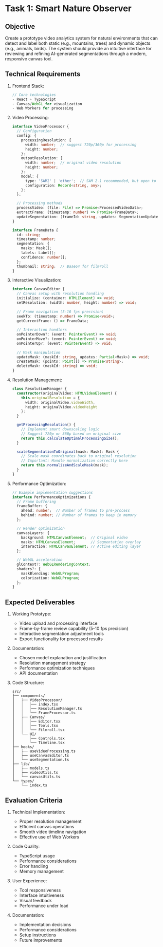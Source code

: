 # Task 1: Smart Nature Observer

## Objective
Create a prototype video analytics system for natural environments that can detect and label both static (e.g., mountains, trees) and dynamic objects (e.g., animals, birds). The system should provide an intuitive interface for reviewing and refining AI-generated segmentations through a modern, responsive canvas tool.

## Technical Requirements

1. Frontend Stack:
   ```typescript
   // Core technologies
   - React + TypeScript
   - Canvas/WebGL for visualization
   - Web Workers for processing
   ```

2. Video Processing:
   ```typescript
   interface VideoProcessor {
     // Configuration
     config: {
       processingResolution: {
         width: number;  // suggest 720p/360p for processing
         height: number;
       };
       outputResolution: {
         width: number;  // original video resolution
         height: number;
       };
       model: {
         type: 'SAM2' | 'other';  // SAM 2.1 recommended, but open to alternatives
         configuration: Record<string, any>;
       };
     };

     // Processing methods
     processVideo: (file: File) => Promise<ProcessedVideoData>;
     extractFrame: (timestamp: number) => Promise<FrameData>;
     updateSegmentation: (frameId: string, updates: SegmentationUpdate) => Promise<void>;
   }

   interface FrameData {
     id: string;
     timestamp: number;
     segmentation: {
       masks: Mask[];
       labels: Label[];
       confidence: number[];
     };
     thumbnail: string;  // Base64 for filmroll
   }
   ```

3. Interactive Visualization:
   ```typescript
   interface CanvasEditor {
     // Canvas setup with resolution handling
     initialize: (container: HTMLElement) => void;
     setResolution: (width: number, height: number) => void;
     
     // Frame navigation (5-10 fps precision)
     seekTo: (timestamp: number) => Promise<void>;
     getCurrentFrame: () => FrameData;
     
     // Interaction handlers
     onPointerDown?: (event: PointerEvent) => void;
     onPointerMove?: (event: PointerEvent) => void;
     onPointerUp?: (event: PointerEvent) => void;
     
     // Mask manipulation
     updateMask: (maskId: string, updates: Partial<Mask>) => void;
     createMask: (points: Point[]) => Promise<string>;
     deleteMask: (maskId: string) => void;
   }
   ```

4. Resolution Management:
   ```typescript
   class ResolutionManager {
     constructor(originalVideo: HTMLVideoElement) {
       this.originalResolution = {
         width: originalVideo.videoWidth,
         height: originalVideo.videoHeight
       };
     }

     getProcessingResolution() {
       // Implement smart downscaling logic
       // Suggest 720p or 360p based on original size
       return this.calculateOptimalProcessingSize();
     }

     scaleSegmentationToOriginal(mask: Mask): Mask {
       // Scale mask coordinates back to original resolution
       // Important: Handle normalization correctly here
       return this.normalizeAndScaleMask(mask);
     }
   }
   ```

5. Performance Optimization:
   ```typescript
   // Example implementation suggestions
   interface PerformanceOptimizations {
     // Frame buffering
     frameBuffer: {
       ahead: number;  // Number of frames to pre-process
       behind: number; // Number of frames to keep in memory
     };

     // Render optimization
     canvasLayers: {
       background: HTMLCanvasElement;  // Original video
       masks: HTMLCanvasElement;       // Segmentation overlay
       interaction: HTMLCanvasElement; // Active editing layer
     };

     // WebGL acceleration
     glContext?: WebGLRenderingContext;
     shaders?: {
       maskBlending: WebGLProgram;
       colorization: WebGLProgram;
     };
   }
   ```

## Expected Deliverables

1. Working Prototype:
   - Video upload and processing interface
   - Frame-by-frame review capability (5-10 fps precision)
   - Interactive segmentation adjustment tools
   - Export functionality for processed results

2. Documentation:
   - Chosen model explanation and justification
   - Resolution management strategy
   - Performance optimization techniques
   - API documentation

3. Code Structure:
   ```
   src/
   ├── components/
   │   ├── VideoProcessor/
   │   │   ├── index.tsx
   │   │   ├── ResolutionManager.ts
   │   │   └── FrameProcessor.ts
   │   ├── Canvas/
   │   │   ├── Editor.tsx
   │   │   ├── Tools.tsx
   │   │   └── Filmroll.tsx
   │   └── UI/
   │       ├── Controls.tsx
   │       └── Timeline.tsx
   ├── hooks/
   │   ├── useVideoProcessing.ts
   │   ├── useCanvasEditor.ts
   │   └── useSegmentation.ts
   ├── lib/
   │   ├── models.ts
   │   ├── videoUtils.ts
   │   └── canvasUtils.ts
   └── types/
       └── index.ts
   ```

## Evaluation Criteria

1. Technical Implementation:
   - Proper resolution management
   - Efficient canvas operations
   - Smooth video timeline navigation
   - Effective use of Web Workers

2. Code Quality:
   - TypeScript usage
   - Performance considerations
   - Error handling
   - Memory management

3. User Experience:
   - Tool responsiveness
   - Interface intuitiveness
   - Visual feedback
   - Performance under load

4. Documentation:
   - Implementation decisions
   - Performance considerations
   - Setup instructions
   - Future improvements
